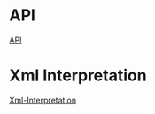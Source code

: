 # API #
[API](/nichdu/foodextractor/wiki/API)

# Xml Interpretation #
[Xml-Interpretation](/nichdu/foodextractor/wiki/Xml-Interpretation)
